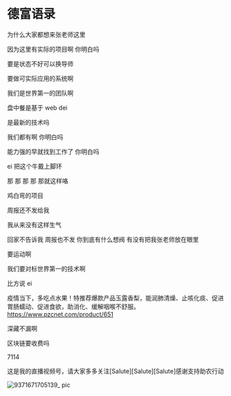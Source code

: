 # 德富语录

为什么大家都想来张老师这里

因为这里有实际的项目啊 你明白吗

要是状态不好可以换导师

要做可实际应用的系统啊

我们是世界第一的团队啊

盘中餐是基于 web dei

是最新的技术吗

我们都有啊 你明白吗

能力强的早就找到工作了 你明白吗

ei 把这个牛戴上脚环

那 那 那 那 那就这样咯

鸡白弯的项目

周报还不发给我

我从来没有这样生气

回家不告诉我 周报也不发 你到底有什么想阀 有没有把我张老师放在眼里

要运动啊

我们要对标世界第一的技术啊

比方说 ei

疫情当下，多吃点水果！特推荐爆款产品玉露香梨，能润肺清燥、止咳化痰、促进胃肠蠕动、促进食欲，助消化、缓解咽喉不舒服。https://www.pzcnet.com/product/651

深藏不漏啊

区块链要收费吗

7114


这是我的直播视频号，请大家多多关注[Salute][Salute][Salute]感谢支持助农行动

![9371671705139_ pic](https://user-images.githubusercontent.com/50706666/209115307-793bbe47-cad8-48c6-b0ef-5155c41980e0.jpg)

